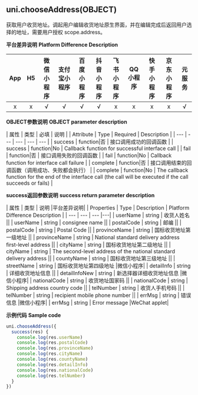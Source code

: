 ## uni.chooseAddress(OBJECT)

获取用户收货地址。调起用户编辑收货地址原生界面，并在编辑完成后返回用户选择的地址，需要用户授权 scope.address。

**平台差异说明**
**Platform Difference Description**

|App|H5|微信小程序|支付宝小程序|百度小程序|抖音小程序|飞书小程序|QQ小程序|快手小程序|京东小程序|元服务|
|:-:|:-:|:-:|:-:|:-:|:-:|:-:|:-:|:-:|:-:|:-:|
|x|x|√|√|√|√|x|x|x|x|√|

**OBJECT参数说明**
**OBJECT parameter description**

| 属性 | 类型  | 必填 | 说明 |
| Attribute | Type | Required | Description |
| --- | --- | --- | --- | --- |
| success | function|否 | 接口调用成功的回调函数 |
| success | function|No | Callback function for successful interface call |
| fail | function|否 | 接口调用失败的回调函数 |
| fail | function|No | Callback function for interface call failure |
| complete | function|否 | 接口调用结束的回调函数（调用成功、失败都会执行） |
| complete | function|No | The callback function for the end of the interface call (the call will be executed if the call succeeds or fails) |

**success返回参数说明**
**success return parameter description**


| 属性 | 类型 | 说明 |平台差异说明|
| Properties | Type | Description | Platform Difference Description |
| --- | --- | --- |---|
| userName | string | 收货人姓名 ||
| userName | string | consignee name ||
| postalCode | string | 邮编 ||
| postalCode | string | Postal Code ||
| provinceName | string | 国标收货地址第一级地址 ||
| provinceName | string | National standard delivery address first-level address ||
| cityName | string | 国标收货地址第二级地址 ||
| cityName | string | The second-level address of the national standard delivery address ||
| countyName | string | 国标收货地址第三级地址 ||
| streetName | string | 国标收货地址第四级地址 |微信小程序|
| detailInfo | string | 详细收货地址信息 ||
| detailInfoNew | string | 新选择器详细收货地址信息 |微信小程序|
| nationalCode | string | 收货地址国家码 ||
| nationalCode | string | Shipping address country code ||
| telNumber | string | 收货人手机号码 ||
| telNumber | string | recipient mobile phone number ||
| errMsg | string | 错误信息 |微信小程序|
| errMsg | string | Error message |WeChat applet|


**示例代码**
**Sample code**

```js
uni.chooseAddress({
  success(res) {
    console.log(res.userName)
    console.log(res.postalCode)
    console.log(res.provinceName)
    console.log(res.cityName)
    console.log(res.countyName)
    console.log(res.detailInfo)
    console.log(res.nationalCode)
    console.log(res.telNumber)
  }
})
```
